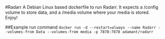 #Radarr
A Debian Linux based dockerfile to run Radarr. It expects a /config volume to store data, and a /media volume where your media is stored. Enjoy!

##Example run command
`docker run -d --restart=always --name Radarr --volumes-from Data --volumes-from media -p 7878:7878 adamant/radarr`
